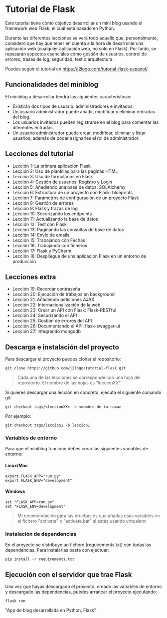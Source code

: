 # Tutorial de Flask

Este tutorial tiene como objetivo desarrollar un mini blog usando el framework web Flask, el cuál está basado en Python.

Durante las diferentes lecciones se verá todo aquello que, personalmente, considero que hay que tener en cuenta a la
hora de desarrollar una aplicación web (cualquier aplicación web, no solo en Flask). Por tanto, se repasarán aspectos
esenciales como gestión de usuarios, control de errores, trazas de log, seguridad, test o arquitectura.

Puedes seguir el tutorial en https://j2logo.com/tutorial-flask-espanol/

## Funcionalidades del miniblog

El miniblog a desarrollar tendrá las siguientes características:

* Existirán dos tipos de usuario: administradores e invitados.
* Un usuario administrador puede añadir, modificar y eliminar entradas del blog.
* Los usuarios invitados pueden registrarse en el blog para comentar las diferentes entradas.
* Un usuario administrador puede crear, modificar, eliminar y listar usuarios, además de poder asignarles el rol de administrador.

## Lecciones del tutorial

* Lección 1: La primera aplicación Flask
* Lección 2: Uso de plantillas para las páginas HTML
* Lección 3: Uso de formularios en Flask
* Lección 4: Gestión de usuarios: Registro y Login
* Lección 5: Añadiendo una base de datos: SQLAlchemy
* Lección 6: Estructura de un proyecto con Flask: blueprints
* Lección 7: Parámetros de configuración de un proyecto Flask
* Lección 8: Gestión de errores
* Lección 9: Flask y trazas de log
* Lección 10: Securizando los endpoints
* Lección 11: Actualizando la base de datos
* Lección 12: Test con Flask
* Lección 13: Paginando las consultas de base de datos
* Lección 14: Envío de emails
* Lección 15: Trabajando con Fechas
* Lección 16: Trabajando con ficheros
* Lección 17: Flask y PyCharm
* Lección 18: Despliegue de una aplicación Flask en un entorno de producción

## Lecciones extra

* Lección 19: Recordar contraseña
* Lección 20: Ejecución de trabajos en background
* Lección 21: Añadiendo peticiones AJAX
* Lección 22: Internacionalización de la web
* Lección 23: Crear un API con Flask: Flask-RESTful
* Lección 24: Securizando el API
* Lección 25: Gestión de errores del API
* Lección 26: Documentando el API: flask-swagger-ui
* Lección 27: Integrando mongodb
  
## Descarga e instalación del proyecto

Para descargar el proyecto puedes clonar el repositorio:

    git clone https://github.com/j2logo/tutorial-flask.git
    
> Cada una de las lecciones se corresponde con una hoja del repositorio.
> El nombre de las hojas es "leccionXX".

Si quieres descargar una lección en concreto, ejecuta el siguiente comando git:

    git checkout tags/<leccionXX> -b <nombre-de-tu-rama>

Por ejemplo:

    git checkout tags/leccion1 -b leccion1

### Variables de entorno

Para que el miniblog funcione debes crear las siguientes variables de entorno:

#### Linux/Mac

    export FLASK_APP="run.py"
    export FLASK_ENV="development"

#### Windows

    set "FLASK_APP=run.py"
    set "FLASK_ENV=development"
    
> Mi recomendación para las pruebas es que añadas esas variables en el fichero "activate" o "activate.bat"
> si estás usando virtualenv
 
### Instalación de dependencias

En el proyecto se distribuye un fichero (requirements.txt) con todas las dependencias. Para instalarlas
basta con ejectuar:

    pip install -r requirements.txt

## Ejecución con el servidor que trae Flask

Una vez que hayas descargado el proyecto, creado las variables de entorno y descargado las dependencias,
puedes arrancar el proyecto ejecutando:

    flask run
"App de blog desarrollada en Python, Flask" 
